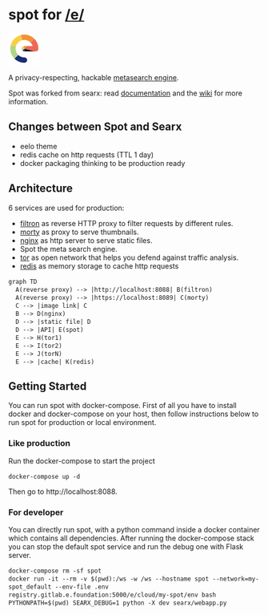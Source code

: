 # spot for [/e/](https://e.foundation)

![logo](searx/static/themes/eelo/img/favicon.png)

A privacy-respecting, hackable [metasearch engine](https://en.wikipedia.org/wiki/Metasearch_engine).

Spot was forked from searx: read [documentation](https://asciimoo.github.io/searx) and the [wiki](https://github.com/asciimoo/searx/wiki) for more information.

## Changes between Spot and Searx

* eelo theme
* redis cache on http requests (TTL 1 day)
* docker packaging thinking to be production ready

## Architecture

6 services are used for production:

* [filtron](https://github.com/asciimoo/filtron) as reverse HTTP proxy to filter requests by different rules.
* [morty](https://github.com/asciimoo/morty) as proxy to serve thumbnails.
* [nginx](https://www.nginx.com/) as http server to serve static files.
* Spot the meta search engine.
* [tor](https://www.torproject.org) as open network that helps you defend against traffic analysis.
* [redis](https://redis.io/) as memory storage to cache http requests


```mermaid
graph TD
  A(reverse proxy) --> |http://localhost:8088| B(filtron)
  A(reverse proxy) --> |https://localhost:8089| C(morty)
  C --> |image link| C
  B --> D(nginx)
  D --> |static file| D
  D --> |API| E(spot)
  E --> H(tor1)
  E --> I(tor2)
  E --> J(torN)
  E --> |cache| K(redis)
```

## Getting Started

You can run spot with docker-compose. First of all you have to install
docker and docker-compose on your host, then follow instructions
below to run spot for production or local environment.

### Like production


Run the docker-compose to start the project

```
docker-compose up -d
```

Then go to http://localhost:8088.

### For developer

You can directly run spot, with a python command inside a docker container which
contains all dependencies. After running the docker-compose stack you can stop
the default spot service and run the debug one with Flask server.

```
docker-compose rm -sf spot
docker run -it --rm -v $(pwd):/ws -w /ws --hostname spot --network=my-spot_default --env-file .env registry.gitlab.e.foundation:5000/e/cloud/my-spot/env bash
PYTHONPATH=$(pwd) SEARX_DEBUG=1 python -X dev searx/webapp.py
```
